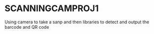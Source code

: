 # SCANNINGCAMPROJ1
Using camera to take a sanp and then libraries to detect and output the barcode and QR code 
